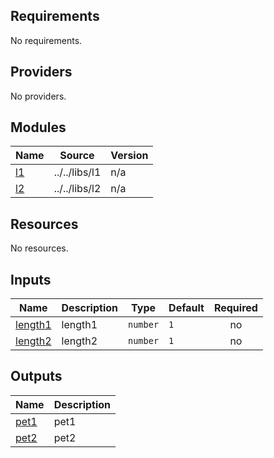 <!-- BEGIN_TF_DOCS -->
## Requirements

No requirements.

## Providers

No providers.

## Modules

| Name | Source | Version |
|------|--------|---------|
| <a name="module_l1"></a> [l1](#module\_l1) | ../../libs/l1 | n/a |
| <a name="module_l2"></a> [l2](#module\_l2) | ../../libs/l2 | n/a |

## Resources

No resources.

## Inputs

| Name | Description | Type | Default | Required |
|------|-------------|------|---------|:--------:|
| <a name="input_length1"></a> [length1](#input\_length1) | length1 | `number` | `1` | no |
| <a name="input_length2"></a> [length2](#input\_length2) | length2 | `number` | `1` | no |

## Outputs

| Name | Description |
|------|-------------|
| <a name="output_pet1"></a> [pet1](#output\_pet1) | pet1 |
| <a name="output_pet2"></a> [pet2](#output\_pet2) | pet2 |
<!-- END_TF_DOCS -->